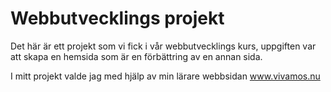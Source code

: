 # Webbutvecklings projekt

Det här är ett projekt som vi fick i vår webbutvecklings kurs, uppgiften var att skapa en hemsida som är en förbättring av en annan sida.

I mitt projekt valde jag med hjälp av min lärare webbsidan www.vivamos.nu
